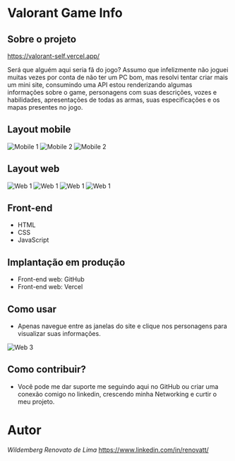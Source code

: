 # Valorant Game Info

## Sobre o projeto

https://valorant-self.vercel.app/

Será que alguém aqui seria fã do jogo? Assumo que infelizmente não joguei muitas vezes por conta de não ter um PC bom, mas resolvi tentar criar mais um mini site, consumindo uma API estou renderizando algumas informações sobre o game, personagens com suas descrições, vozes e habilidades, apresentações de todas as armas, suas especificações e os mapas presentes no jogo.

## Layout mobile
![Mobile 1](https://github.com/renovatt/valorant/blob/main/src/assets/readme/mobile-1.png) ![Mobile 2](https://github.com/renovatt/valorant/blob/main/src/assets/readme/mobile-2.png) ![Mobile 2](https://github.com/renovatt/valorant/blob/main/src/assets/readme/mobile-3.png)

## Layout web
![Web 1](https://github.com/renovatt/valorant/blob/main/src/assets/readme/web-1.png)
![Web 1](https://github.com/renovatt/valorant/blob/main/src/assets/readme/web-2.png)
![Web 1](https://github.com/renovatt/valorant/blob/main/src/assets/readme/web-3.png)
![Web 1](https://github.com/renovatt/valorant/blob/main/src/assets/readme/web-4.png)

## Front-end
- HTML
- CSS 
- JavaScript

## Implantação em produção
- Front-end web: GitHub
- Front-end web: Vercel

## Como usar
- Apenas navegue entre as janelas do site e clique nos personagens para visualizar suas informações.

![Web 3](https://github.com/renovatt/valorant/blob/main/src/assets/readme/valorant-preview.gif)

## Como contribuir?
- Você pode me dar suporte me seguindo aqui no GitHub ou criar uma conexão comigo no linkedin, crescendo minha Networking e curtir o meu projeto.

# Autor

*Wildemberg Renovato de Lima*
https://www.linkedin.com/in/renovatt/
